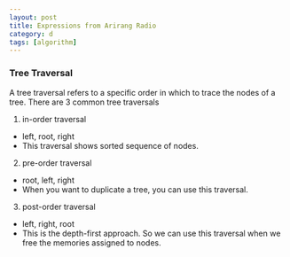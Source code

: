 ```yaml
---
layout: post
title: Expressions from Arirang Radio
category: d
tags: [algorithm]
---
```


### Tree Traversal
A tree traversal refers to a specific order in which to trace the nodes of a tree.
There are 3 common tree traversals

1. in-order traversal
  * left, root, right
  * This traversal shows sorted sequence of nodes.
2. pre-order traversal
  * root, left, right
  * When you want to duplicate a tree, you can use this traversal.
3. post-order traversal
  * left, right, root
  * This is the depth-first approach. So we can use this traversal when we free the memories assigned to nodes.
